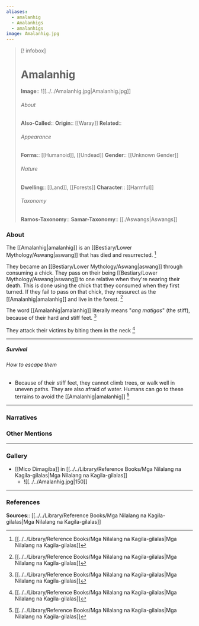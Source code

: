 ```yaml
---
aliases:
  - amalanhig
  - Amalanhigs
  - amalanhigs
image: Amalanhig.jpg
---
```

> [! infobox]
> # Amalanhig
> **Image**:: ![[../../Amalanhig.jpg|Amalanhig.jpg]]
> ###### About
> **Also-Called**:: 
> **Origin**:: [[Waray]]
> **Related**:: 
> ###### Appearance
> **Forms**::  [[Humanoid]], [[Undead]]
> **Gender**:: [[Unknown Gender]]
> ###### Nature
> **Dwelling**:: [[Land]], [[Forests]]
> **Character**:: [[Harmful]]
> ⠀
> ###### Taxonomy
> **Ramos-Taxonomy**:: 
> **Samar-Taxonomy**:: [[./Aswangs|Aswangs]]

### About 
The [[Amalanhig|amalanhig]] is an [[Bestiary/Lower Mythology/Aswang|aswang]] that has died and resurrected. [^1]

They became an [[Bestiary/Lower Mythology/Aswang|aswang]] through consuming a chick. They pass on their being [[Bestiary/Lower Mythology/Aswang|aswang]] to one relative when they're nearing their death. This is done using the chick that they consumed when they first turned. If they fail to pass on that chick, they ressurect as the [[Amalanhig|amalanhig]] and live in the forest. [^1]

The word [[Amalanhig|amalanhig]] literally means "*ang matigas*" (the stiff), because of their hard and stiff feet. [^1]

They attack their victims by biting them in the neck [^1]

---
##### Survival
###### How to escape them
- Because of their stiff feet, they cannot climb trees, or walk well in uneven paths. They are also afraid of water. Humans can go to these terrains to avoid the [[Amalanhig|amalanhig]] [^1]


---
### Narratives


### Other Mentions


---
### Gallery
- [[Mico Dimagiba]] in [[../../Library/Reference Books/Mga Nilalang na Kagila-gilalas|Mga Nilalang na Kagila-gilalas]]
	- ![[../../Amalanhig.jpg|150]]


---
### References
**Sources**:: [[../../Library/Reference Books/Mga Nilalang na Kagila-gilalas|Mga Nilalang na Kagila-gilalas]]

[^1]: [[../../Library/Reference Books/Mga Nilalang na Kagila-gilalas|Mga Nilalang na Kagila-gilalas]]